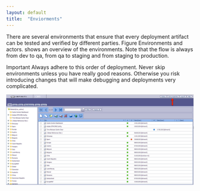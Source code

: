 ```yaml
---
layout: default
title:  "Enviorments"
---
```


There are several environments that ensure that every deployment artifact can be tested and verified by different parties. Figure Environments and actors. shows an overview of the environments. Note that the flow is always from dev to qa, from qa to staging and from staging to production.

<span class="bg bg-danger">Important</span> Always adhere to this order of deployment. Never skip environments unless you have really good reasons. Otherwise you risk introducing changes that will make debugging and deployments very complicated.

<img src="/images/user_properties.png" alt="User properties" class="img-responsive">